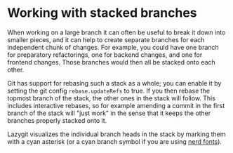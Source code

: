 # Working with stacked branches

When working on a large branch it can often be useful to break it down into
smaller pieces, and it can help to create separate branches for each independent
chunk of changes. For example, you could have one branch for preparatory
refactorings, one for backend changes, and one for frontend changes. Those
branches would then all be stacked onto each other.

Git has support for rebasing such a stack as a whole; you can enable it by
setting the git config `rebase.updateRefs` to true. If you then rebase the
topmost branch of the stack, the other ones in the stack will follow. This
includes interactive rebases, so for example amending a commit in the first
branch of the stack will "just work" in the sense that it keeps the other
branches properly stacked onto it.

Lazygit visualizes the individual branch heads in the stack by marking them with a
cyan asterisk (or a cyan branch symbol if you are using [nerd
fonts](Config.md#display-nerd-fonts-icons)).
